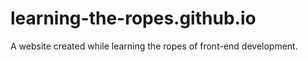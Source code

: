 # learning-the-ropes.github.io
A website created while learning the ropes of front-end development.
